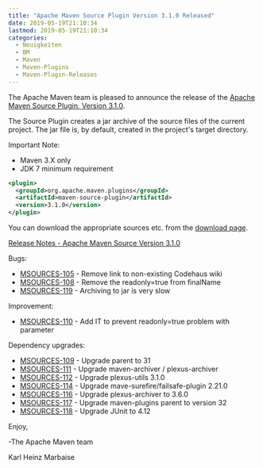 ```yaml
---
title: "Apache Maven Source Plugin Version 3.1.0 Released"
date: 2019-05-19T21:10:34
lastmod: 2019-05-19T21:10:34
categories:
  - Neuigkeiten
  - BM
  - Maven
  - Maven-Plugins
  - Maven-Plugin-Releases
---
```

The Apache Maven team is pleased to announce the release of the 
[Apache Maven Source Plugin, Version 3.1.0][home].

The Source Plugin creates a jar archive of the source files of the current
project. The jar file is, by default, created in the project's target
directory.

Important Note: 

 * Maven 3.X only
 * JDK 7 minimum requirement


```xml
<plugin>
  <groupId>org.apache.maven.plugins</groupId>
  <artifactId>maven-source-plugin</artifactId>
  <version>3.1.0</version>
</plugin>
```

You can download the appropriate sources etc. from the [download page][download].

<!-- more -->

[Release Notes - Apache Maven Source Version 3.1.0][release]

Bugs:

 * [MSOURCES-105](https://issues.apache.org/jira/browse/MSOURCES-105) - Remove link to non-existing Codehaus wiki
 * [MSOURCES-108](https://issues.apache.org/jira/browse/MSOURCES-108) - Remove the readonly=true from finalName
 * [MSOURCES-119](https://issues.apache.org/jira/browse/MSOURCES-119) - Archiving to jar is very slow

Improvement:

 * [MSOURCES-110](https://issues.apache.org/jira/browse/MSOURCES-110) - Add IT to prevent readonly=true problem with parameter

Dependency upgrades:

 * [MSOURCES-109](https://issues.apache.org/jira/browse/MSOURCES-109) - Upgrade parent to 31
 * [MSOURCES-111](https://issues.apache.org/jira/browse/MSOURCES-111) - Upgrade maven-archiver / plexus-archiver
 * [MSOURCES-112](https://issues.apache.org/jira/browse/MSOURCES-112) - Upgrade plexus-utils 3.1.0
 * [MSOURCES-114](https://issues.apache.org/jira/browse/MSOURCES-114) - Upgrade mave-surefire/failsafe-plugin 2.21.0
 * [MSOURCES-116](https://issues.apache.org/jira/browse/MSOURCES-116) - Upgrade plexus-archiver to 3.6.0
 * [MSOURCES-117](https://issues.apache.org/jira/browse/MSOURCES-117) - Upgrade maven-plugins parent to version 32
 * [MSOURCES-118](https://issues.apache.org/jira/browse/MSOURCES-118) - Upgrade JUnit to 4.12


Enjoy,

-The Apache Maven team

Karl Heinz Marbaise

[download]: https://maven.apache.org/plugins/maven-source-plugin/download.html
[home]: https://maven.apache.org/plugins/maven-source-plugin/
[release]: https://issues.apache.org/jira/secure/ReleaseNote.jspa?projectId=12317924&version=12336941
